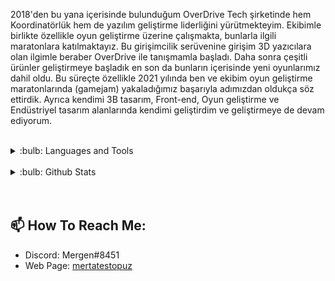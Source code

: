2018'den bu yana içerisinde bulunduğum OverDrive Tech şirketinde hem Koordinatörlük hem de yazılım geliştirme liderliğini yürütmekteyim. Ekibimle birlikte özellikle oyun geliştirme üzerine çalışmakta, bunlarla ilgili maratonlara katılmaktayız. Bu girişimcilik serüvenine girişim 3D yazıcılara olan ilgimle beraber OverDrive ile tanışmamla başladı. Daha sonra çeşitli ürünler geliştirmeye başladık en son da bunların içerisinde yeni oyunlarımız dahil oldu. Bu süreçte özellikle 2021 yılında ben ve ekibim oyun geliştirme maratonlarında (gamejam) yakaladığımız başarıyla adımızdan oldukça söz ettirdik. Ayrıca kendimi 3B tasarım, Front-end, Oyun geliştirme ve Endüstriyel tasarım alanlarında kendimi geliştirdim ve geliştirmeye de devam ediyorum.

<br/>
<details>
<summary>:bulb:  Languages and Tools</summary>
<p align="left">
<a href="https://unity.com" target="blank">
    <img align="center" src="https://i.redd.it/tu3gt6ysfxq71.png" alt="Unity" width="35"/></a>
  
<a href="https://docs.microsoft.com/tr-tr/dotnet/csharp/" target="blank">
    <img align="center" src="https://cdn.icon-icons.com/icons2/2415/PNG/512/csharp_original_logo_icon_146578.png" alt="C#" width="35"/></a> 
  
<a href="https://www.blender.org" target="blank">
    <img align="center" src="https://upload.wikimedia.org/wikipedia/commons/thumb/0/0c/Blender_logo_no_text.svg/2503px-Blender_logo_no_text.svg.png" alt="Blender3D" width="38"/></a> 
  
<a href="https://www.solidworks.com/tr?utm_medium=cpc&utm_source=google&utm_campaign=202001_glo_ps_sea_tr_XOP6888_labl_brand_eme_tr&mktid=&gclid=Cj0KCQjwyYKUBhDJARIsAMj9lkG2_NIqHTAR9KWZEwgbYK09pnBI5dNjdBkTbx2P13IPDU3B9VpMkNgaAgfqEALw_wcB" target="blank">
    <img align="center" src="https://pbs.twimg.com/profile_images/2915139264/c84035a7d2eb9ede8f23fa6104dc2e5c_400x400.png" alt="Solidworks" width="38"/></a> 
 
<a href="https://www.python.org" target="blank">
    <img align="center" src="https://cdn.icon-icons.com/icons2/112/PNG/512/python_18894.png" alt="Python" width="38"/></a> 
  
<a href="https://www.w3schools.com/html/" target="blank">
    <img align="center" src="https://cdn.icon-icons.com/icons2/112/PNG/512/html5_18891.png" alt="HTML5" width="40"/></a> 
  
<a href="https://www.w3schools.com/css/default.asp" target="blank">
    <img align="center" src="https://cdn.icon-icons.com/icons2/844/PNG/512/CSS3_icon-icons.com_67069.png" alt="CSS3" width="40"/></a> 
    
<a href="https://www.aseprite.org" target="blank">
    <img align="center" src="https://updov.com/wp-content/uploads/2022/02/aseprite-download.png" alt="Python" width="38"/></a>
</p>

</details>

<br/>

<details>
<summary>:bulb: Github Stats</summary>
<img src=https://github-readme-stats.vercel.app/api?username=MertAtesTopuz&&show_icons=true&title_color=fffffff&icon_color=bb2acf&text_color=daf7dc&bg_color=151515 >
<img src=https://github-readme-stats.vercel.app/api/top-langs/?username=MertAtesTopuz&layout=compacticons=true&title_color=fffffff&icon_color=bb2acf&text_color=daf7dc&bg_color=151515 >
<img src= https://github-readme-streak-stats.herokuapp.com/?user=MertAtesTopuz&theme=tokyonight&date_format=j%20M%5B%20Y%5D
 >

</details>
<br><br>

<h2 align="left"> 📫 How To Reach Me: </h2>

- Discord: Mergen#8451
- Web Page: [mertatestopuz](http://mertatestopuz.cf/ "http://mertatestopuz.cf/")


